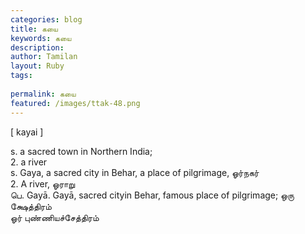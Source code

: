 ```yaml
---
categories: blog
title: கயை
keywords: கயை
description: 
author: Tamilan
layout: Ruby
tags: 
 
permalink: கயை
featured: /images/ttak-48.png
---
```

  
[ kayai ]  
  
s. a sacred town in Northern India;  
2. a river  
s. Gaya, a sacred city in Behar, a place of pilgrimage, ஓர்நகர்  
2. A river, ஓராறு  
பெ. Gayā. Gayā, sacred cityin Behar, famous place of pilgrimage; ஒரு க்ஷேத்திரம்  
ஓர் புண்ணியச்சேத்திரம்